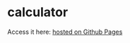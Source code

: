 # calculator

Access it here: [hosted on Github Pages](https://anubhavprabhakar.github.io/calculator/)